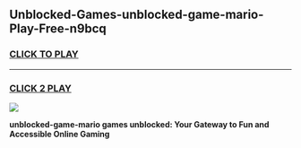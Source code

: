
## Unblocked-Games-unblocked-game-mario-Play-Free-n9bcq
<h3>
<a href="https://premium76.site?title=unblocked-game-mario&ref=17A">CLICK TO PLAY</a></h3>
<hr>

<h3>
<a href="https://premium76.site?title=unblocked-game-mario&ref=17A">CLICK 2 PLAY</a>
  
</h3>

<a href="https://premium76.site?title=unblocked-game-mario&ref=17A"><img src="https://clearcache.store/games.png"></a>


**unblocked-game-mario games unblocked: Your Gateway to Fun and Accessible Online Gaming**
